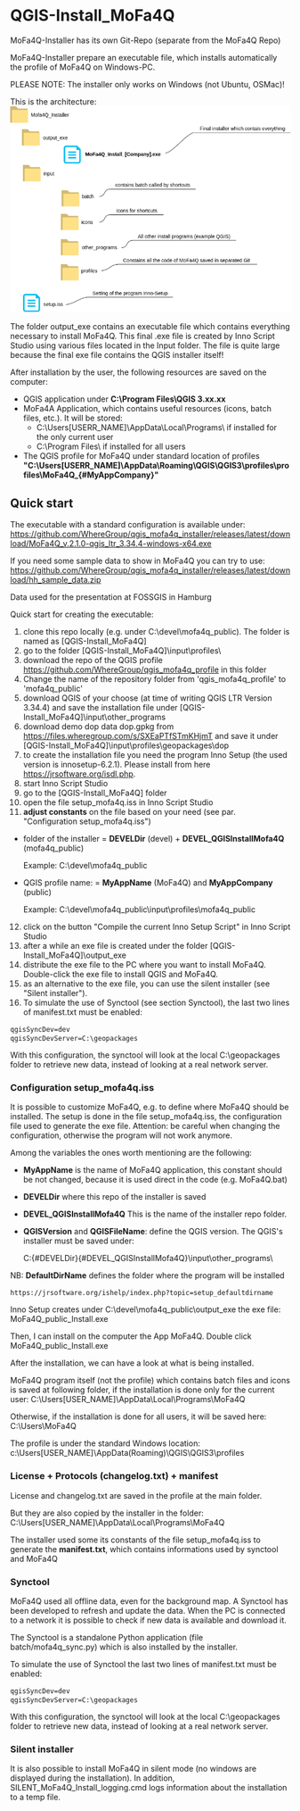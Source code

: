 # QGIS-Install_MoFa4Q
MoFa4Q-Installer has its own Git-Repo (separate from the MoFa4Q Repo) 

MoFa4Q-Installer prepare an executable file, which installs automatically the profile of MoFa4Q on Windows-PC.

PLEASE NOTE: The installer only works on Windows (not Ubuntu, OSMac)!

This is the architecture:
![alt diagram](docs/diagram.png)

The folder output_exe contains an executable file which contains everything necessary to install MoFa4Q.
This final .exe file is created by Inno Script Studio using various files located in the Input folder. The file is quite large because the final exe file contains the QGIS installer itself!

After installation by the user, the following resources are saved on the computer:
- QGIS application under **C:\Program Files\QGIS 3.xx.xx**
- MoFa4A Application, which contains useful resources (icons, batch files, etc.).
It will be stored:
  - C:\Users\[USERR_NAME]\AppData\Local\Programs\ if installed for the only current user
  - C:\Program Files\ if installed for all users
- The QGIS profile for MoFa4Q under standard location of profiles **"C:\Users\[USERR_NAME]\AppData\Roaming\QGIS\QGIS3\profiles\profiles\MoFa4Q_{#MyAppCompany}"**


## Quick start
The executable with a standard configuration is available under: https://github.com/WhereGroup/qgis_mofa4q_installer/releases/latest/download/MoFa4Q_v.2.1.0-qgis_ltr_3.34.4-windows-x64.exe

If you need some sample data to show in MoFa4Q you can try to use:
https://github.com/WhereGroup/qgis_mofa4q_installer/releases/latest/download/hh_sample_data.zip 

Data used for the presentation at FOSSGIS in Hamburg 

Quick start for creating the executable:
1. clone this repo locally (e.g. under C:\devel\mofa4q_public). 
The folder is named as [QGIS-Install_MoFa4Q]
2. go to the folder [QGIS-Install_MoFa4Q]\input\profiles\ 
3. download the repo of the QGIS profile https://github.com/WhereGroup/qgis_mofa4q_profile in this folder
4. Change the name of the repository folder from 'qgis_mofa4q_profile' to 'mofa4q_public'
5. download QGIS of your choose (at time of writing QGIS LTR Version 3.34.4) 
and save the installation file under [QGIS-Install_MoFa4Q]\input\other_programs 
6. download demo dop data dop.gpkg from https://files.wheregroup.com/s/SXEaPTfSTmKHjmT
and save it under [QGIS-Install_MoFa4Q]\input\profiles\geopackages\dop 
7. to create the installation file you need the program Inno Setup (the used version is innosetup-6.2.1).
Please install from here https://jrsoftware.org/isdl.php. 
8. start Inno Script Studio
9. go to the [QGIS-Install_MoFa4Q] folder 
10. open the file setup_mofa4q.iss in Inno Script Studio 
11. **adjust constants** on the file based on your need (see par. "Configuration setup_mofa4q.iss")

- folder of the installer = **DEVELDir** (devel) + **DEVEL_QGISInstallMofa4Q** (mofa4q_public)

  Example: C:\devel\mofa4q_public

- QGIS profile name: = **MyAppName** (MoFa4Q) and **MyAppCompany** (public) 

  Example: C:\devel\mofa4q_public\input\profiles\mofa4q_public

12. click on the button "Compile the current Inno Setup Script" in Inno Script Studio 
13. after a while an exe file is created under the folder [QGIS-Install_MoFa4Q]\output_exe 
14. distribute the exe file to the PC where you want to install MoFa4Q. Double-click the exe file to install QGIS and MoFa4Q.  
15. as an alternative to the exe file, you can use the silent installer (see "Silent installer").
16. To simulate the use of Synctool (see section Synctool), the last two lines of manifest.txt must be enabled:
```
qgisSyncDev=dev
qgisSyncDevServer=C:\geopackages
```
With this configuration, the synctool will look at the local C:\geopackages folder to retrieve new data, instead of looking at a real network server. 


### Configuration setup_mofa4q.iss
It is possible to customize MoFa4Q, e.g. to define where MoFa4Q should be installed. 
The setup is done in the file setup_mofa4q.iss, the configuration file used to generate the exe file. Attention: be careful when changing the configuration, otherwise the program will not work anymore.

Among the variables the ones worth mentioning are the following:
- **MyAppName** is the name of MoFa4Q application, this constant should be not changed, 
because it is used direct in the code (e.g. MoFa4Q.bat)

- **DEVELDir**  where this repo of the installer is saved

- **DEVEL_QGISInstallMofa4Q**  This is the name of the installer repo folder.

- **QGISVersion** and **QGISFileName**: define the QGIS version.  The QGIS's installer must be saved under: 

  C:\{#DEVELDir}\{#DEVEL_QGISInstallMofa4Q}\input\other_programs\


NB: **DefaultDirName** defines the folder where the program will be installed

    https://jrsoftware.org/ishelp/index.php?topic=setup_defaultdirname


Inno Setup creates under C:\devel\mofa4q_public\output_exe the exe file: 
MoFa4Q_public_Install.exe

Then, I can install on the computer the App MoFa4Q. Double click MoFa4Q_public_Install.exe

After the installation, we can have a look at what is being installed.

MoFa4Q program itself (not the profile) which contains batch files and icons is saved at following folder, if the installation is done only for the current user:
C:\Users\[USER_NAME]\AppData\Local\Programs\MoFa4Q

Otherwise, if the installation is done for all users, it will be saved here:
C:\Users\MoFa4Q

The profile is under the standard Windows location:
c:\Users\[USER_NAME]\AppData(Roaming)\QGIS\QGIS3\profiles

### License + Protocols (changelog.txt)  + manifest 
License and changelog.txt are saved in the profile at the main folder. 

But they are also copied by the installer in the folder: 
C:\Users\[USER_NAME]\AppData\Local\Programs\MoFa4Q

The installer used some its constants of the file setup_mofa4q.iss to generate the **manifest.txt**, which contains informations used by synctool and MoFa4Q

### Synctool
MoFa4Q used all offline data, even for the background map. A Synctool has been developed to refresh and update the data. When the PC is connected to a network it is possible to check if new data is available and download it. 


The Synctool is a standalone Python application (file batch/mofa4q_sync.py) which is also installed by the installer.

To simulate the use of Synctool the last two lines of manifest.txt must be enabled:
```
qgisSyncDev=dev
qgisSyncDevServer=C:\geopackages
```
With this configuration, the synctool will look at the local C:\geopackages folder to retrieve new data, instead of looking at a real network server.

### Silent installer
It is also possible to install MoFa4Q in silent mode (no windows are displayed during the installation).
In addition, SILENT_MoFa4Q_Install_logging.cmd logs information about the installation to a temp file.

